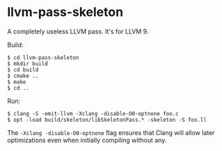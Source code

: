 # llvm-pass-skeleton

A completely useless LLVM pass.
It's for LLVM 9.

Build:

    $ cd llvm-pass-skeleton
    $ mkdir build
    $ cd build
    $ cmake ..
    $ make
    $ cd ..

Run:

    $ clang -S -emit-llvm -Xclang -disable-O0-optnone foo.c
    $ opt -load build/skeleton/libSkeletonPass.* -skeleton -S foo.ll
    
The `-Xclang -disable-O0-optnone` flag ensures that Clang will allow later optimizations even when initially compiling without any. 
